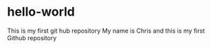 # hello-world
This is my first git hub repository
My name is Chris and this is my first Github repository
